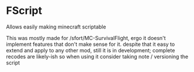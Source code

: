 # FScript

Allows easily making minecraft scriptable

This was mostly made for /sfort/MC-SurvivalFlight,
ergo it doesn't implement features that don't make sense for it.
despite that it easy to extend and apply to any other mod,
still it is in development; complete recodes are likely-ish
so when using it consider taking note / versioning the script